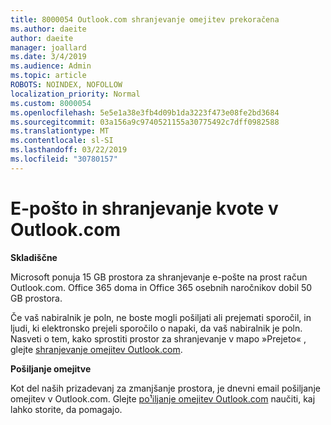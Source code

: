 ```yaml
---
title: 8000054 Outlook.com shranjevanje omejitev prekoračena
ms.author: daeite
author: daeite
manager: joallard
ms.date: 3/4/2019
ms.audience: Admin
ms.topic: article
ROBOTS: NOINDEX, NOFOLLOW
localization_priority: Normal
ms.custom: 8000054
ms.openlocfilehash: 5e5e1a38e3fb4d09b1da3223f473e08fe2bd3684
ms.sourcegitcommit: 03a156a9c9740521155a30775492c7dff0982588
ms.translationtype: MT
ms.contentlocale: sl-SI
ms.lasthandoff: 03/22/2019
ms.locfileid: "30780157"
---
```

# <a name="email-and-storage-quota-in-outlookcom"></a>E-pošto in shranjevanje kvote v Outlook.com

**Skladiščne**

Microsoft ponuja 15 GB prostora za shranjevanje e-pošte na prost račun Outlook.com. Office 365 doma in Office 365 osebnih naročnikov dobil 50 GB prostora.
  
Če vaš nabiralnik je poln, ne boste mogli pošiljati ali prejemati sporočil, in ljudi, ki elektronsko prejeli sporočilo o napaki, da vaš nabiralnik je poln. Nasveti o tem, kako sprostiti prostor za shranjevanje v mapo »Prejeto« , glejte [shranjevanje omejitev Outlook.com](https://go.microsoft.com/fwlink/p/?linkid=2001900&amp;clcid=0x409).

**Pošiljanje omejitve**

Kot del naših prizadevanj za zmanjšanje prostora, je dnevni email pošiljanje omejitev v Outlook.com. Glejte [po¹iljanje omejitev Outlook.com](https://support.office.com/article/279ee200-594c-40f0-9ec8-bb6af7735c2e) naučiti, kaj lahko storite, da pomagajo.